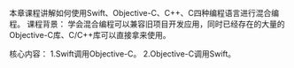 本章课程讲解如何使用Swift、Objective-C、C++、C四种编程语言进行混合编程。
课程背景：
学会混合编程可以兼容旧项目开发应用，同时已经存在的大量的Objective-C库、C/C++库可以直接拿来使用。

核心内容：
1.Swift调用Objective-C。
2.Objective-C调用Swift。
